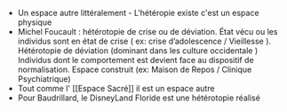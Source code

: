 - Un espace autre littéralement - L'hétéropie existe c'est un espace physique
- Michel Foucault : hétérotopie de crise ou de déviation. État vécu ou les individus sont en état de crise ( ex: crise d’adolescence / Vieillesse ). Hétérotopie de déviation (dominant dans les culture occidentale ) Individus dont le comportement est devient face au dispositif de normalisation. Espace construit (ex: Maison de Repos / Clinique Psychiatrique)
- Tout comme l' [[Espace Sacré]] il est un espace autre
- Pour Baudrillard, le DisneyLand Floride est une hétérotopie réalisé